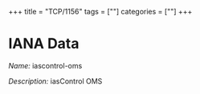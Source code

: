 +++
title = "TCP/1156"
tags = [""]
categories = [""]
+++

# IANA Data

_Name:_ iascontrol-oms

_Description:_ iasControl OMS

